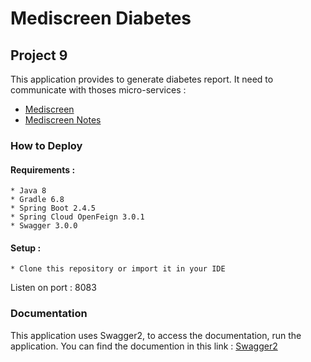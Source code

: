 # Mediscreen Diabetes
## Project 9

This application provides to generate diabetes report.
It need to communicate with thoses micro-services : 
  * [Mediscreen](https://github.com/Tortique/Project9_Mediscreen)
  * [Mediscreen Notes](https://github.com/Tortique/Projet9_MediscreenNotes)

### How to Deploy
  #### Requirements :
    * Java 8
    * Gradle 6.8
    * Spring Boot 2.4.5
    * Spring Cloud OpenFeign 3.0.1
    * Swagger 3.0.0
  #### Setup :
    * Clone this repository or import it in your IDE
   
   Listen on port : 8083
   
### Documentation
  This application uses Swagger2, to access the documentation, run the application.
  You can find the documention in this link : [Swagger2](http://localhost:8083/swagger-ui/)
